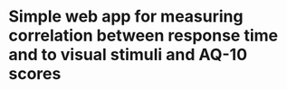 # Simple web app for measuring correlation between response time and to visual stimuli and AQ-10 scores

